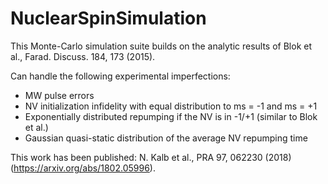 # NuclearSpinSimulation
This Monte-Carlo simulation suite builds on the analytic results of Blok et al., Farad. Discuss. 184, 173 (2015).

Can handle the following experimental imperfections:

- MW pulse errors
- NV initialization infidelity with equal distribution to ms = -1 and ms = +1
- Exponentially distributed repumping if the NV is in -1/+1 (similar to Blok et al.)
- Gaussian quasi-static distribution of the average NV repumping time

This work has been published: N. Kalb et al., PRA 97, 062230 (2018) (https://arxiv.org/abs/1802.05996).
